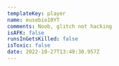 ```yaml
---
templateKey: player
name: eusebio10YT
comments: Noob, glitch not hacking
isAFK: false
runsInGetsKilled: false
isToxic: false
date: 2022-10-27T13:49:30.957Z
---
```


